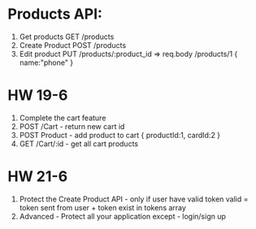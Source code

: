# Products API:
1. Get products GET /products
2. Create Product POST /products
3. Edit product PUT /products/:product_id => req.body /products/1 { name:"phone" }


# HW 19-6
1. Complete the cart feature
2. POST /Cart - return new cart id
3. POST Product - add product to cart { productId:1, cardId:2 }
4. GET /Cart/:id - get all cart products



# HW 21-6
1. Protect the Create Product API - only if user have valid token
valid = token sent from user + token exist in tokens array
2. Advanced - Protect all your application except - login/sign up
